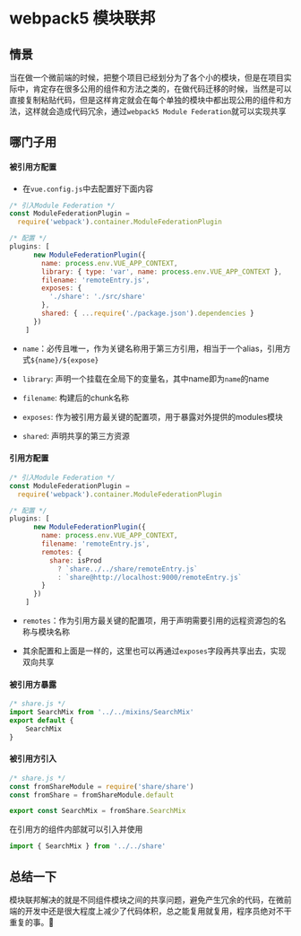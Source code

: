 # webpack5 模块联邦

## 情景

当在做一个微前端的时候，把整个项目已经划分为了各个小的模块，但是在项目实际中，肯定存在很多公用的组件和方法之类的，在做代码迁移的时候，当然是可以直接复制粘贴代码，但是这样肯定就会在每个单独的模块中都出现公用的组件和方法，这样就会造成代码冗余，通过`webpack5 Module Federation`就可以实现共享

## 哪门子用

#### 被引用方配置

- 在`vue.config.js`中去配置好下面内容

```js
/* 引入Module Federation */
const ModuleFederationPlugin =
  require('webpack').container.ModuleFederationPlugin

/* 配置 */
plugins: [
      new ModuleFederationPlugin({
        name: process.env.VUE_APP_CONTEXT,
        library: { type: 'var', name: process.env.VUE_APP_CONTEXT },
        filename: 'remoteEntry.js',
        exposes: {
          './share': './src/share'
        },
        shared: { ...require('./package.json').dependencies }
      })
    ]
```

- `name`：必传且唯一，作为关键名称用于第三方引用，相当于一个alias，引用方式`${name}/${expose}`

- `library`: 声明一个挂载在全局下的变量名，其中name即为`name`的name

- `filename`: 构建后的chunk名称

- `exposes`: 作为被引用方最关键的配置项，用于暴露对外提供的modules模块

- `shared`: 声明共享的第三方资源

#### 引用方配置

```js
/* 引入Module Federation */
const ModuleFederationPlugin =
  require('webpack').container.ModuleFederationPlugin

/* 配置 */
plugins: [
      new ModuleFederationPlugin({
        name: process.env.VUE_APP_CONTEXT,
        filename: 'remoteEntry.js',
        remotes: {
          share: isProd
            ? `share../../share/remoteEntry.js`
            : `share@http://localhost:9000/remoteEntry.js`
        }
      })
    ]
```

- `remotes`：作为引用方最关键的配置项，用于声明需要引用的远程资源包的名称与模块名称

- 其余配置和上面是一样的，这里也可以再通过`exposes`字段再共享出去，实现双向共享

#### 被引用方暴露

```js
/* share.js */
import SearchMix from '../../mixins/SearchMix'
export default {
    SearchMix
}
```

#### 被引用方引入

```js
/* share.js */
const fromShareModule = require('share/share')
const fromShare = fromShareModule.default

export const SearchMix = fromShare.SearchMix
```

在引用方的组件内部就可以引入并使用

```js
import { SearchMix } from '../../share'
```

## 总结一下

模块联邦解决的就是不同组件模块之间的共享问题，避免产生冗余的代码，在微前端的开发中还是很大程度上减少了代码体积，总之能复用就复用，程序员绝对不干重复的事。:100: